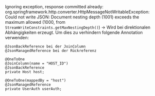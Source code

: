 ##
Ignoring exception, response committed already: org.springframework.http.converter.HttpMessageNotWritableException: Could not write JSON: Document nesting depth (1001) exceeds the maximum allowed (1000, from `StreamWriteConstraints.getMaxNestingDepth()`)
-> Wird bei direktionalen Abhängigkeiten erzeugt.
Um dies zu verhindern folgende Annotation verwenden:

    @JsonBackReference bei der JoinColumn
    @JsonManagedReference bei der Rückreferenz

    @OneToOne
    @JoinColumn(name = "HOST_ID")
    @JsonBackReference
    private Host host;

    @OneToOne(mappedBy = "host")
    @JsonManagedReference
    private UserAuth userAuth;